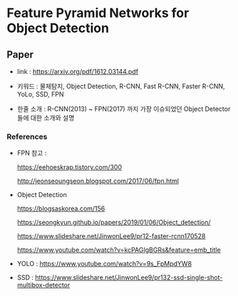 ﻿# Feature Pyramid Networks for Object Detection

## Paper

- link : https://arxiv.org/pdf/1612.03144.pdf

- 키워드 : 물체탐지, Object Detection, R-CNN, Fast R-CNN, Faster R-CNN, YoLo, SSD, FPN

- 한줄 소개 : R-CNN(2013) ~ FPN(2017) 까지 가장 이슈되었던 Object Detector들에 대한 소개와 설명

### References

- FPN 참고 : 

  https://eehoeskrap.tistory.com/300
  
  http://jeonseoungseon.blogspot.com/2017/06/fpn.html
  
- Object Detection 

  https://blogsaskorea.com/156
  
  https://seongkyun.github.io/papers/2019/01/06/Object_detection/
  
  https://www.slideshare.net/JinwonLee9/pr12-faster-rcnn170528
  
  https://www.youtube.com/watch?v=kcPAGIgBGRs&feature=emb_title
  
- YOLO : https://www.youtube.com/watch?v=9s_FpMpdYW8

- SSD : https://www.slideshare.net/JinwonLee9/pr132-ssd-single-shot-multibox-detector

